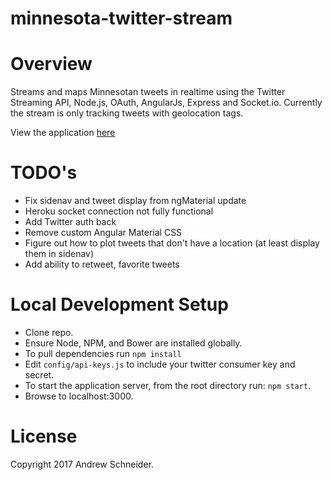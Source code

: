 # minnesota-twitter-stream

Overview
========
Streams and maps Minnesotan tweets in realtime using the Twitter Streaming API, Node.js, OAuth, AngularJs, Express and Socket.io.
Currently the stream is only tracking tweets with geolocation tags.

View the application [here](http://minnesota-twitter-stream.herokuapp.com/)

TODO's
========
* Fix sidenav and tweet display from ngMaterial update
* Heroku socket connection not fully functional
* Add Twitter auth back
* Remove custom Angular Material CSS
* Figure out how to plot tweets that don't have a location (at least display them in sidenav)
* Add ability to retweet, favorite tweets

Local Development Setup
========
* Clone repo.
* Ensure Node, NPM, and Bower are installed globally.
* To pull dependencies run `npm install`
* Edit `config/api-keys.js` to include your twitter consumer key and secret.
* To start the application server, from the root directory run: `npm start`.
* Browse to localhost:3000.

License
========
Copyright 2017 Andrew Schneider.
 


